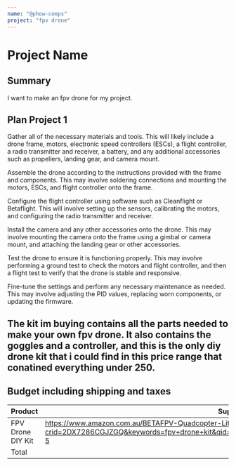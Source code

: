 ```yaml
---
name: "@phow-comps"
project: "fpv drone"
---
```


# Project Name

## Summary
I want to make an fpv drone for my project.

## Plan Project 1
Gather all of the necessary materials and tools. This will likely include a drone frame, motors, electronic speed controllers (ESCs), a flight controller, a radio transmitter and receiver, a battery, and any additional accessories such as propellers, landing gear, and camera mount.

Assemble the drone according to the instructions provided with the frame and components. This may involve soldering connections and mounting the motors, ESCs, and flight controller onto the frame.

Configure the flight controller using software such as Cleanflight or Betaflight. This will involve setting up the sensors, calibrating the motors, and configuring the radio transmitter and receiver.

Install the camera and any other accessories onto the drone. This may involve mounting the camera onto the frame using a gimbal or camera mount, and attaching the landing gear or other accessories.

Test the drone to ensure it is functioning properly. This may involve performing a ground test to check the motors and flight controller, and then a flight test to verify that the drone is stable and responsive.

Fine-tune the settings and perform any necessary maintenance as needed. This may involve adjusting the PID values, replacing worn components, or updating the firmware.

## The kit im buying contains all the parts needed to make your own fpv drone. It also contains the goggles and a controller, and this is the only diy drone kit that i could find in this price range that conatined everything under 250.


## Budget including shipping and taxes

| Product         | Supplier/Link                         | Cost(aud)   |
| --------------- | ------------------------------------- | ------ |
|FPV Drone DIY Kit |https://www.amazon.com.au/BETAFPV-Quadcopter-LiteRadio-Transmitter-Beginners/dp/B09489R75R/ref=sr_1_5?crid=2DX7286CGJZGQ&keywords=fpv+drone+kit&qid=1671601086&sprefix=fpv+drone+ki%2Caps%2C411&sr=8-5 | $245 |
| Total |  | $245 |


